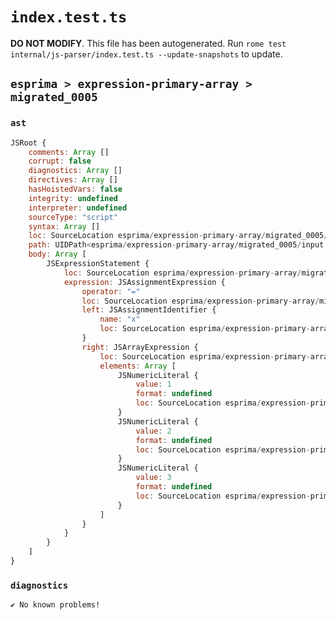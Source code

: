 # `index.test.ts`

**DO NOT MODIFY**. This file has been autogenerated. Run `rome test internal/js-parser/index.test.ts --update-snapshots` to update.

## `esprima > expression-primary-array > migrated_0005`

### `ast`

```javascript
JSRoot {
	comments: Array []
	corrupt: false
	diagnostics: Array []
	directives: Array []
	hasHoistedVars: false
	integrity: undefined
	interpreter: undefined
	sourceType: "script"
	syntax: Array []
	loc: SourceLocation esprima/expression-primary-array/migrated_0005/input.js 1:0-1:16
	path: UIDPath<esprima/expression-primary-array/migrated_0005/input.js>
	body: Array [
		JSExpressionStatement {
			loc: SourceLocation esprima/expression-primary-array/migrated_0005/input.js 1:0-1:16
			expression: JSAssignmentExpression {
				operator: "="
				loc: SourceLocation esprima/expression-primary-array/migrated_0005/input.js 1:0-1:16
				left: JSAssignmentIdentifier {
					name: "x"
					loc: SourceLocation esprima/expression-primary-array/migrated_0005/input.js 1:0-1:1 (x)
				}
				right: JSArrayExpression {
					loc: SourceLocation esprima/expression-primary-array/migrated_0005/input.js 1:4-1:16
					elements: Array [
						JSNumericLiteral {
							value: 1
							format: undefined
							loc: SourceLocation esprima/expression-primary-array/migrated_0005/input.js 1:6-1:7
						}
						JSNumericLiteral {
							value: 2
							format: undefined
							loc: SourceLocation esprima/expression-primary-array/migrated_0005/input.js 1:9-1:10
						}
						JSNumericLiteral {
							value: 3
							format: undefined
							loc: SourceLocation esprima/expression-primary-array/migrated_0005/input.js 1:12-1:13
						}
					]
				}
			}
		}
	]
}
```

### `diagnostics`

```
✔ No known problems!

```
